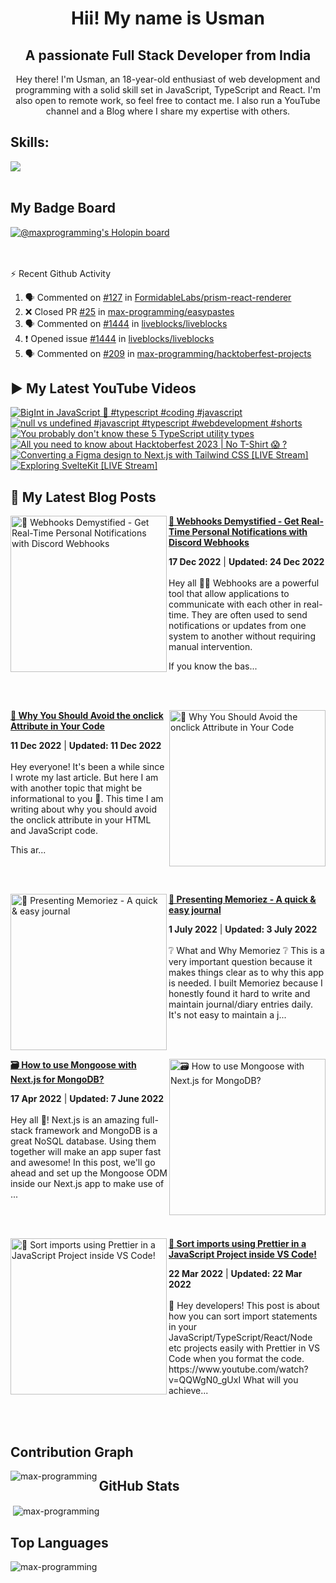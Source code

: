 <h1 align="center">Hii! My name is Usman</h1>
<h2 align="center">A passionate Full Stack Developer from India</h2>
<p align="center" >
 Hey there! I'm Usman, an 18-year-old enthusiast of web development and programming with a solid skill set in JavaScript, TypeScript and React. I'm also open to remote work, so feel free to contact me. I also run a YouTube channel and a Blog where I share my expertise with others.
</p>


<!--START_SECTION:waka-->
<!--END_SECTION:waka-->

<!--<p align="center">
<a href="https://twitter.com/maxprogramming1" target="blank"><img align="center" src="https://cdn.jsdelivr.net/npm/simple-icons@3.0.1/icons/twitter.svg" alt="maxprogramming1" height="30" width="30" /></a>
<a href="https://stackoverflow.com/users/11727541" target="blank"><img align="center" src="https://cdn.jsdelivr.net/npm/simple-icons@3.0.1/icons/stackoverflow.svg" alt="11727541" height="30" width="30" /></a>
<a href="https://codesandbox.com/max-programming" target="blank"><img align="center" src="https://cdn.jsdelivr.net/npm/simple-icons@3.0.1/icons/codesandbox.svg" alt="max-programming" height="30" width="30" /></a>
<a href="https://fb.com/usman.sabuwala.7" target="blank"><img align="center" src="https://cdn.jsdelivr.net/npm/simple-icons@3.0.1/icons/facebook.svg" alt="usman sabuwala" height="30" width="30" /></a>
<a href="https://instagram.com/usmansabuwala7" target="blank"><img align="center" src="https://cdn.jsdelivr.net/npm/simple-icons@3.0.1/icons/instagram.svg" alt="usmansabuwala7" height="30" width="30" /></a>
<a href="https://www.youtube.com/c/max programming" target="blank"><img align="center" src="https://cdn.jsdelivr.net/npm/simple-icons@3.0.1/icons/youtube.svg" alt="max programming" height="30" width="30" /></a>
</p>-->
<!-- <p align="left"><img src="https://devicons.github.io/devicon/devicon.git/icons/bootstrap/bootstrap-plain.svg" alt="bootstrap" width="40" height="40"/> <img src="https://devicons.github.io/devicon/devicon.git/icons/css3/css3-original-wordmark.svg" alt="css3" width="40" height="40"/> <img src="https://devicons.github.io/devicon/devicon.git/icons/electron/electron-original.svg" alt="electron" width="40" height="40"/> <img src="https://devicons.github.io/devicon/devicon.git/icons/html5/html5-original-wordmark.svg" alt="html5" width="40" height="40"/> <img src="https://devicons.github.io/devicon/devicon.git/icons/javascript/javascript-original.svg" alt="javascript" width="40" height="40"/> <img src="https://devicons.github.io/devicon/devicon.git/icons/linux/linux-original.svg" alt="linux" width="40" height="40"/> <img src="https://devicons.github.io/devicon/devicon.git/icons/python/python-original.svg" alt="python" width="40" height="40"/> <img src="https://devicons.github.io/devicon/devicon.git/icons/react/react-original-wordmark.svg" alt="react" width="40" height="40"/> <img src="https://devicons.github.io/devicon/devicon.git/icons/vuejs/vuejs-original-wordmark.svg" alt="vuejs" width="40" height="40"/></p> -->

## Skills:

  <a href="https://skillicons.dev">
    <img src="https://skillicons.dev/icons?i=js,ts,nextjs,react,vite,nodejs,prisma,vscode,py,git,github,githubactions,astro,css,tailwind,express,fastapi,firebase,mongodb,supabase,dart,flutter,netlify,vercel" />
  </a>

<br>
<br>

## My Badge Board

[![@maxprogramming's Holopin board](https://holopin.me/maxprogramming)](https://holopin.io/@maxprogramming)


<br />
<br />

  <summary>⚡ Recent Github Activity</summary>

<!--START_SECTION:activity-->
1. 🗣 Commented on [#127](https://github.com/FormidableLabs/prism-react-renderer/pull/127#issuecomment-1935464510) in [FormidableLabs/prism-react-renderer](https://github.com/FormidableLabs/prism-react-renderer)
2. ❌ Closed PR [#25](https://github.com/max-programming/easypastes/pull/25) in [max-programming/easypastes](https://github.com/max-programming/easypastes)
3. 🗣 Commented on [#1444](https://github.com/liveblocks/liveblocks/issues/1444#issuecomment-1923817527) in [liveblocks/liveblocks](https://github.com/liveblocks/liveblocks)
4. ❗ Opened issue [#1444](https://github.com/liveblocks/liveblocks/issues/1444) in [liveblocks/liveblocks](https://github.com/liveblocks/liveblocks)
5. 🗣 Commented on [#209](https://github.com/max-programming/hacktoberfest-projects/issues/209#issuecomment-1902868320) in [max-programming/hacktoberfest-projects](https://github.com/max-programming/hacktoberfest-projects)
<!--END_SECTION:activity-->

## ▶ My Latest YouTube Videos
<!-- BEGIN YOUTUBE-CARDS -->
[![BigInt in JavaScript 🔢  #typescript #coding #javascript](https://ytcards.demolab.com/?id=68Wq-UzhJvo&title=BigInt+in+JavaScript+%F0%9F%94%A2++%23typescript+%23coding+%23javascript&lang=en&timestamp=1707926806&background_color=%230d1117&title_color=%23ffffff&stats_color=%23dedede&max_title_lines=1&width=250&border_radius=5 "BigInt in JavaScript 🔢  #typescript #coding #javascript")](https://www.youtube.com/watch?v=68Wq-UzhJvo)
[![null vs undefined #javascript #typescript #webdevelopment #shorts](https://ytcards.demolab.com/?id=ZDRb1NIPFsw&title=null+vs+undefined+%23javascript+%23typescript+%23webdevelopment+%23shorts&lang=en&timestamp=1707754932&background_color=%230d1117&title_color=%23ffffff&stats_color=%23dedede&max_title_lines=1&width=250&border_radius=5 "null vs undefined #javascript #typescript #webdevelopment #shorts")](https://www.youtube.com/watch?v=ZDRb1NIPFsw)
[![You probably don't know these 5 TypeScript utility types](https://ytcards.demolab.com/?id=MEHeY0i_CUc&title=You+probably+don%27t+know+these+5+TypeScript+utility+types&lang=en&timestamp=1707146222&background_color=%230d1117&title_color=%23ffffff&stats_color=%23dedede&max_title_lines=1&width=250&border_radius=5 "You probably don't know these 5 TypeScript utility types")](https://www.youtube.com/watch?v=MEHeY0i_CUc)
[![All you need to know about Hacktoberfest 2023 | No T-Shirt 😱 ?](https://ytcards.demolab.com/?id=Bk5AAO8AdkA&title=All+you+need+to+know+about+Hacktoberfest+2023+%7C+No+T-Shirt+%F0%9F%98%B1+%3F&lang=en&timestamp=1695577122&background_color=%230d1117&title_color=%23ffffff&stats_color=%23dedede&max_title_lines=1&width=250&border_radius=5 "All you need to know about Hacktoberfest 2023 | No T-Shirt 😱 ?")](https://www.youtube.com/watch?v=Bk5AAO8AdkA)
[![Converting a Figma design to Next.js with Tailwind CSS [LIVE Stream]](https://ytcards.demolab.com/?id=fgrlH9pbVU0&title=Converting+a+Figma+design+to+Next.js+with+Tailwind+CSS+%5BLIVE+Stream%5D&lang=en&timestamp=1686090902&background_color=%230d1117&title_color=%23ffffff&stats_color=%23dedede&max_title_lines=1&width=250&border_radius=5 "Converting a Figma design to Next.js with Tailwind CSS [LIVE Stream]")](https://www.youtube.com/watch?v=fgrlH9pbVU0)
[![Exploring SvelteKit [LIVE Stream]](https://ytcards.demolab.com/?id=TZGjXXHis5o&title=Exploring+SvelteKit+%5BLIVE+Stream%5D&lang=en&timestamp=1683884681&background_color=%230d1117&title_color=%23ffffff&stats_color=%23dedede&max_title_lines=1&width=250&border_radius=5 "Exploring SvelteKit [LIVE Stream]")](https://www.youtube.com/watch?v=TZGjXXHis5o)
<!-- END YOUTUBE-CARDS -->
   
## 👀 My Latest Blog Posts 
   
<!-- HASHNODE_BLOG:START -->
<p align="left">
<a href="https://blog.usmans.me/webhooks-101" title="🎣 Webhooks Demystified - Get Real-Time Personal Notifications with Discord Webhooks"><img src="https://cdn.hashnode.com/res/hashnode/image/upload/v1671194963625/CNEO1c9HL.png" alt="🎣 Webhooks Demystified - Get Real-Time Personal Notifications with Discord Webhooks" width="250px" align="left" /></a>
<a href="https://blog.usmans.me/webhooks-101" title="🎣 Webhooks Demystified - Get Real-Time Personal Notifications with Discord Webhooks"><strong>🎣 Webhooks Demystified - Get Real-Time Personal Notifications with Discord Webhooks</strong></a>
<div><strong>17 Dec 2022</strong> | <strong>Updated: 24 Dec 2022</strong></div>
<br/> Hey all 👋👋
Webhooks are a powerful tool that allow applications to communicate with each other in real-time. They are often used to send notifications or updates from one system to another without requiring manual intervention.

If you know the bas... </p> <br/> <br/>
<p align="left">
<a href="https://blog.usmans.me/why-you-should-avoid-the-onclick-attribute-in-your-code" title="🛑 Why You Should Avoid the onclick Attribute in Your Code"><img src="https://cdn.hashnode.com/res/hashnode/image/upload/v1670764121043/qWsc4ln31.gif" alt="🛑 Why You Should Avoid the onclick Attribute in Your Code" width="250px" align="right" /></a>
<a href="https://blog.usmans.me/why-you-should-avoid-the-onclick-attribute-in-your-code" title="🛑 Why You Should Avoid the onclick Attribute in Your Code"><strong>🛑 Why You Should Avoid the onclick Attribute in Your Code</strong></a>
<div><strong>11 Dec 2022</strong> | <strong>Updated: 11 Dec 2022</strong></div>
<br/> Hey everyone! It's been a while since I wrote my last article. But here I am with another topic that might be informational to you 🙂.
This time I am writing about why you should avoid the onclick attribute in your HTML and JavaScript code.


This ar... </p> <br/> <br/>
<p align="left">
<a href="https://blog.usmans.me/memoriez" title="🎉 Presenting Memoriez - A quick & easy journal"><img src="https://cdn.hashnode.com/res/hashnode/image/upload/v1656647378837/zTE_GI6xd.png" alt="🎉 Presenting Memoriez - A quick & easy journal" width="250px" align="left" /></a>
<a href="https://blog.usmans.me/memoriez" title="🎉 Presenting Memoriez - A quick & easy journal"><strong>🎉 Presenting Memoriez - A quick & easy journal</strong></a>
<div><strong>1 July 2022</strong> | <strong>Updated: 3 July 2022</strong></div>
<br/> ❔ What and Why Memoriez ❔
This is a very important question because it makes things clear as to why this app is needed.
I built Memoriez because I honestly found it hard to write and maintain journal/diary entries daily.
It's not easy to maintain a j... </p> <br/> <br/>
<p align="left">
<a href="https://blog.usmans.me/how-to-use-mongoose-with-nextjs-for-mongodb" title="🗃️ How to use Mongoose with Next.js for MongoDB?"><img src="https://cdn.hashnode.com/res/hashnode/image/upload/v1650185052230/2wzY_Fd6f.png" alt="🗃️ How to use Mongoose with Next.js for MongoDB?" width="250px" align="right" /></a>
<a href="https://blog.usmans.me/how-to-use-mongoose-with-nextjs-for-mongodb" title="🗃️ How to use Mongoose with Next.js for MongoDB?"><strong>🗃️ How to use Mongoose with Next.js for MongoDB?</strong></a>
<div><strong>17 Apr 2022</strong> | <strong>Updated: 7 June 2022</strong></div>
<br/> Hey all 👋!
Next.js is an amazing full-stack framework and MongoDB is a great NoSQL database. Using them together will make an app super fast and awesome! In this post, we'll go ahead and set up the Mongoose ODM inside our Next.js app to make use of ... </p> <br/> <br/>
<p align="left">
<a href="https://blog.usmans.me/sort-imports-using-prettier-in-a-javascript-project-inside-vs-code" title="🎨 Sort imports using Prettier in a JavaScript Project inside VS Code!"><img src="https://cdn.hashnode.com/res/hashnode/image/upload/v1647939834412/-rOHcxwbV.png" alt="🎨 Sort imports using Prettier in a JavaScript Project inside VS Code!" width="250px" align="left" /></a>
<a href="https://blog.usmans.me/sort-imports-using-prettier-in-a-javascript-project-inside-vs-code" title="🎨 Sort imports using Prettier in a JavaScript Project inside VS Code!"><strong>🎨 Sort imports using Prettier in a JavaScript Project inside VS Code!</strong></a>
<div><strong>22 Mar 2022</strong> | <strong>Updated: 22 Mar 2022</strong></div>
<br/> 👋 Hey developers! This post is about how you can sort import statements in your JavaScript/TypeScript/React/Node etc projects easily with Prettier in VS Code when you format the code.
https://www.youtube.com/watch?v=QQWgN0_gUxI
What will you achieve... </p> <br/> <br/>
<!-- HASHNODE_BLOG:END -->

<!--START_SECTION:waka-->
<!--END_SECTION:waka-->

## Contribution Graph
<p><img align="left" src="https://activity-graph.herokuapp.com/graph?username=max-programming&theme=github" alt="max-programming" /></p> 

## GitHub Stats
<p>&nbsp;<img align="center" src="https://github-readme-stats.vercel.app/api?username=max-programming&show_icons=true&theme=react&count_private=true" alt="max-programming" /></p>

## Top Languages
<p><img align="left" src="https://github-readme-stats.max-programming.vercel.app/api/top-langs/?username=max-programming&layout=compact&hide=html&theme=react" alt="max-programming" /></p> 
